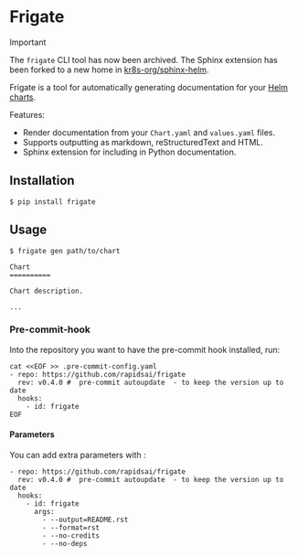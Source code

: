 # Frigate

> [!IMPORTANT]  
> The `frigate` CLI tool has now been archived. The Sphinx extension has been forked to a new home in [kr8s-org/sphinx-helm](https://github.com/kr8s-org/sphinx-helm).

Frigate is a tool for automatically generating documentation for your [Helm charts](https://helm.sh/).

<!-- TODO: Add badges for CI, PyPI, etc -->

Features:

- Render documentation from your `Chart.yaml` and `values.yaml` files.
- Supports outputting as markdown, reStructuredText and HTML.
- Sphinx extension for including in Python documentation.

## Installation

```
$ pip install frigate
```

## Usage

```
$ frigate gen path/to/chart

Chart
==========

Chart description.

...
```

<!-- TODO: Link to docs once set up on RTD -->



### Pre-commit-hook

Into the repository you want to have the pre-commit hook installed, run:


```
cat <<EOF >> .pre-commit-config.yaml
- repo: https://github.com/rapidsai/frigate
  rev: v0.4.0 #  pre-commit autoupdate  - to keep the version up to date
  hooks:
    - id: frigate
EOF
```


#### Parameters

You can add extra parameters with :


```
- repo: https://github.com/rapidsai/frigate
  rev: v0.4.0 #  pre-commit autoupdate  - to keep the version up to date
  hooks:
    - id: frigate
      args:
        - --output=README.rst
        - --format=rst
        - --no-credits
        - --no-deps

```
